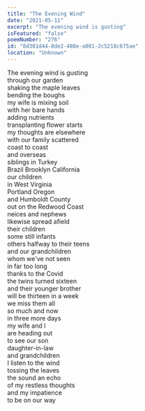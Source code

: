 ```yaml
---
title: "The Evening Wind"
date: "2021-05-11"
excerpt: "The evening wind is gusting"
isFeatured: "false"
poemNumber: "276"
id: "8d301d44-8de2-488e-a081-2c5218c675ae"
location: "Unknown"
---
```


The evening wind is gusting  
through our garden  
shaking the maple leaves  
bending the boughs  
my wife is mixing soil  
with her bare hands  
adding nutrients  
transplanting flower starts  
my thoughts are elsewhere  
with our family scattered  
coast to coast  
and overseas  
siblings in Turkey  
Brazil Brooklyn California  
our children  
in West Virginia  
Portland Oregon  
and Humboldt County  
out on the Redwood Coast  
neices and nephews  
likewise spread afield  
their children  
some still infants  
others halfway to their teens  
and our grandchildren  
whom we've not seen  
in far too long  
thanks to the Covid  
the twins turned sixteen  
and their younger brother  
will be thirteen in a week  
we miss them all  
so much and now  
in three more days  
my wife and I  
are heading out  
to see our son  
daughter-in-law  
and grandchildren  
I listen to the wind  
tossing the leaves  
the sound an echo  
of my restless thoughts  
and my impatience  
to be on our way
